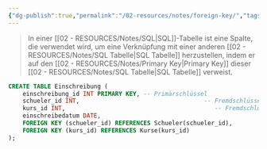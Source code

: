 ```yaml
---
{"dg-publish":true,"permalink":"/02-resources/notes/foreign-key/","tags":["informatik/code/SQL","informatik/datenbank"],"noteIcon":"","updated":"2025-10-29T12:59:06.072+01:00"}
---
```


>In einer [[02 - RESOURCES/Notes/SQL\|SQL]]-Tabelle ist eine Spalte, die verwendet wird, um eine Verknüpfung mit einer anderen [[02 - RESOURCES/Notes/SQL Tabelle\|SQL Tabelle]]  herzustellen, indem er auf den [[02 - RESOURCES/Notes/Primary Key\|Primary Key]] dieser [[02 - RESOURCES/Notes/SQL Tabelle\|SQL Tabelle]] verweist.
```sql
CREATE TABLE Einschreibung (
    einschreibung_id INT PRIMARY KEY, -- Primärschlüssel
    schueler_id INT,                                   -- Fremdschlüssel zu Schueler
    kurs_id INT,                                          -- Fremdschlüssel zu Kurse
    einschreibedatum DATE,
    FOREIGN KEY (schueler_id) REFERENCES Schueler(schueler_id),
    FOREIGN KEY (kurs_id) REFERENCES Kurse(kurs_id)
);
```